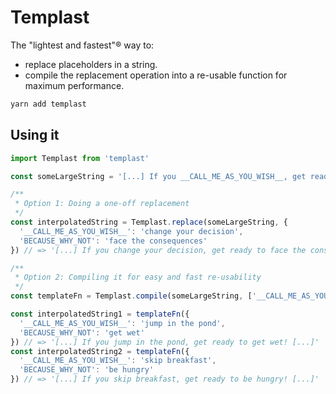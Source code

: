 # Templast

The "lightest and fastest"® way to:

- replace placeholders in a string.
- compile the replacement operation into a re-usable function for maximum performance.

```sh
yarn add templast
```

## Using it

```js
import Templast from 'templast'

const someLargeString = '[...] If you __CALL_ME_AS_YOU_WISH__, get ready to BECAUSE_WHY_NOT! [...]'

/**
 * Option 1: Doing a one-off replacement
 */
const interpolatedString = Templast.replace(someLargeString, {
  '__CALL_ME_AS_YOU_WISH__': 'change your decision',
  'BECAUSE_WHY_NOT': 'face the consequences'
}) // => '[...] If you change your decision, get ready to face the consequences! [...]'

/**
 * Option 2: Compiling it for easy and fast re-usability
 */
const templateFn = Templast.compile(someLargeString, ['__CALL_ME_AS_YOU_WISH__', 'BECAUSE_WHY_NOT'])

const interpolatedString1 = templateFn({
  '__CALL_ME_AS_YOU_WISH__': 'jump in the pond',
  'BECAUSE_WHY_NOT': 'get wet'
}) // => '[...] If you jump in the pond, get ready to get wet! [...]'
const interpolatedString2 = templateFn({
  '__CALL_ME_AS_YOU_WISH__': 'skip breakfast',
  'BECAUSE_WHY_NOT': 'be hungry'
}) // => '[...] If you skip breakfast, get ready to be hungry! [...]'
```
